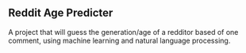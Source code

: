 ## Reddit Age Predicter

A project that will guess the generation/age of a redditor based of one comment, using machine learning and natural language processing.

